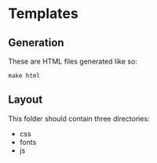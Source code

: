 # Templates

## Generation

These are HTML files generated like so: 

```
make html
```

## Layout

This folder should contain three directories:

- css
- fonts
- js

